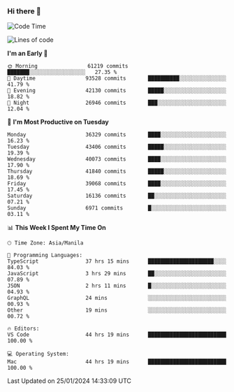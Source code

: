 ### Hi there 👋

<!--START_SECTION:waka-->
![Code Time](http://img.shields.io/badge/Code%20Time-4%2C795%20hrs%2045%20mins-blue)

![Lines of code](https://img.shields.io/badge/From%20Hello%20World%20I%27ve%20Written-105.5%20million%20lines%20of%20code-blue)

**I'm an Early 🐤** 

```text
🌞 Morning                61219 commits       ███████░░░░░░░░░░░░░░░░░░   27.35 % 
🌆 Daytime                93528 commits       ██████████░░░░░░░░░░░░░░░   41.79 % 
🌃 Evening                42130 commits       █████░░░░░░░░░░░░░░░░░░░░   18.82 % 
🌙 Night                  26946 commits       ███░░░░░░░░░░░░░░░░░░░░░░   12.04 % 
```
📅 **I'm Most Productive on Tuesday** 

```text
Monday                   36329 commits       ████░░░░░░░░░░░░░░░░░░░░░   16.23 % 
Tuesday                  43406 commits       █████░░░░░░░░░░░░░░░░░░░░   19.39 % 
Wednesday                40073 commits       ████░░░░░░░░░░░░░░░░░░░░░   17.90 % 
Thursday                 41840 commits       █████░░░░░░░░░░░░░░░░░░░░   18.69 % 
Friday                   39068 commits       ████░░░░░░░░░░░░░░░░░░░░░   17.45 % 
Saturday                 16136 commits       ██░░░░░░░░░░░░░░░░░░░░░░░   07.21 % 
Sunday                   6971 commits        █░░░░░░░░░░░░░░░░░░░░░░░░   03.11 % 
```


📊 **This Week I Spent My Time On** 

```text
🕑︎ Time Zone: Asia/Manila

💬 Programming Languages: 
TypeScript               37 hrs 15 mins      █████████████████████░░░░   84.03 % 
JavaScript               3 hrs 29 mins       ██░░░░░░░░░░░░░░░░░░░░░░░   07.89 % 
JSON                     2 hrs 11 mins       █░░░░░░░░░░░░░░░░░░░░░░░░   04.93 % 
GraphQL                  24 mins             ░░░░░░░░░░░░░░░░░░░░░░░░░   00.93 % 
Other                    19 mins             ░░░░░░░░░░░░░░░░░░░░░░░░░   00.72 % 

🔥 Editors: 
VS Code                  44 hrs 19 mins      █████████████████████████   100.00 % 

💻 Operating System: 
Mac                      44 hrs 19 mins      █████████████████████████   100.00 % 
```


 Last Updated on 25/01/2024 14:33:09 UTC
<!--END_SECTION:waka-->


<!--
**rad182/rad182** is a ✨ _special_ ✨ repository because its `README.md` (this file) appears on your GitHub profile.

Here are some ideas to get you started:

- 🔭 I’m currently working on ...
- 🌱 I’m currently learning ...
- 👯 I’m looking to collaborate on ...
- 🤔 I’m looking for help with ...
- 💬 Ask me about ...
- 📫 How to reach me: ...
- 😄 Pronouns: ...
- ⚡ Fun fact: ...
-->
